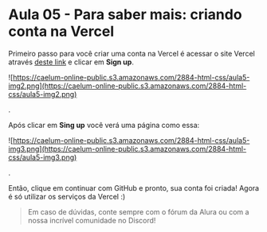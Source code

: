 # Aula 05 - Para saber mais: criando conta na Vercel

Primeiro passo para você criar uma conta na Vercel é acessar o site Vercel através [deste link](https://vercel.com/) e clicar em **Sign up**.

![https://caelum-online-public.s3.amazonaws.com/2884-html-css/aula5-img2.png](https://caelum-online-public.s3.amazonaws.com/2884-html-css/aula5-img2.png)

.

Após clicar em **Sing up** você verá uma página como essa:

![https://caelum-online-public.s3.amazonaws.com/2884-html-css/aula5-img3.png](https://caelum-online-public.s3.amazonaws.com/2884-html-css/aula5-img3.png)

.

Então, clique em continuar com GitHub e pronto, sua conta foi criada! Agora é só utilizar os serviços da Vercel :)

> Em caso de dúvidas, conte sempre com o fórum da Alura ou com a nossa incrível comunidade no Discord!
>